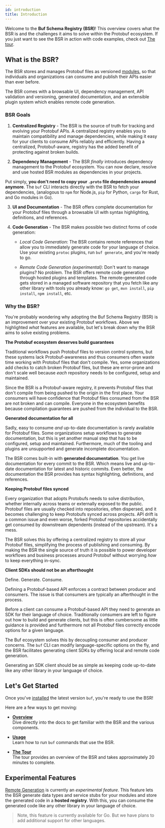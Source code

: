 ```yaml
---
id: introduction
title: Introduction
---
```


Welcome to the **Buf Schema Registry (BSR)**! This overview covers what the BSR is and the challenges it aims to solve within the Protobuf ecosystem. If you just want to see the BSR in action with code examples, check out [The tour](../tour/introduction.md).

## What is the BSR?

The BSR stores and manages Protobuf files as versioned [modules](overview.md#modules), so that individuals and organizations can consume and publish their APIs easier than ever before.

The BSR comes with a browsable UI, dependency management, API validation and versioning, generated documentation, and an extensible plugin system which enables remote code generation.

### BSR Goals

1. **Centralized Registry** - The BSR is the source of truth for tracking and evolving your Protobuf APIs. A centralized registry enables you to maintain compatibility and manage dependencies, while making it easy for your clients to consume APIs reliably and efficiently. Having a centralized, Protobuf-aware, registry has the added benefit of protecting against broken builds.

2. **Dependency Management** - The BSR _finally_ introduces dependency management to the Protobuf ecosystem. You can now declare, resolve and use hosted BSR modules as dependencies in your projects.

  Put simply, **you don't need to copy your `.proto` file dependencies around anymore**. The `buf` CLI interacts directly with the BSR to fetch your dependencies, (analogous to `npm` for Node.js, `pip` for Python, `cargo` for Rust, and Go modules in Go).

3. **UI and Documentation** - The BSR offers complete documentation for your Protobuf files through a browsable UI with syntax highlighting, definitions, and references.

4. **Code Generation** - The BSR makes possible two distinct forms of code generation:

    - *Local Code Generation*: The BSR contains remote references that allow you to immediately generate code for your language of choice. Use your existing `protoc` plugins,
      run `buf generate`, and you're ready to go.

    - *Remote Code Generation (experimental)*: Don't want to manage plugins? No problem. The BSR offers remote code generation through hosted plugins and templates.
      The remote-generated code gets stored in a managed software repository that you fetch like any other library with tools you already know: `go get`, `mvn install`,
      `pip install`, `npm install`, etc.

### Why the BSR?

You're probably wondering why adopting the Buf Schema Registry (BSR) is an improvement over your existing Protobuf workflows. Above we highlighted *what* features are available, but let's break down why the BSR aims to solve existing problems.


**The Protobuf ecosystem deserves build guarantees**

Traditional workflows push Protobuf files to version control systems, but these systems lack Protobuf-awareness and thus consumers often waste time working with Protobuf files that don't compile. Yes, some organizations add checks to catch broken Protobuf files, but these are error-prone and don't scale well because *each* repository needs to be configured, setup and maintained.

Since the BSR is a Protobuf-aware registry, it prevents Protobuf files that don't compile from being pushed to the origin in the first place. Your consumers will have confidence that Protobuf files consumed from the BSR are not broken and can compile. Everyone in the ecosystem benefits because compilation guarantees are pushed from the individual to the BSR.

**Generated documentation for all**

Sadly, easy to consume *and* up-to-date documentation is rarely available for Protobuf files. Some organizations setup workflows to generate documentation, but this is yet another manual step that has to be configured, setup and maintained. Furthermore, much of the tooling and plugins are unsupported and generate incomplete documentation.

The BSR comes built-in with **generated documentation**. You get live documentation for every commit to the BSR. Which means live and up-to-date documentation for latest and historic commits. Even better, the documentation the BSR provides has syntax highlighting, definitions, and references.

**Keeping Protobuf files synced**

Every organization that adopts Protobufs needs to solve distribution, whether internally across teams or externally exposed to the public. Protobuf files are usually checked into repositories, often dispersed, and it becomes challenging to keep Protobufs synced across projects. API drift is a common issue and even worse, forked Protobuf repositories accidentally get consumed by downstream dependents (instead of the upstream). It's a mess.

The BSR solves this by offering a centralized registry to store all your Protobuf files, simplifying the process of publishing and consuming. By making the BSR the single source of truth it is possible to power developer workflows and business processes around Protobuf without worrying *how* to keep everything in-sync.

**Client SDKs should not be an afterthought**

Define. Generate. Consume.

Defining a Protobuf-based API enforces a contract between producer and consumers. The issue is that consumers are typically an afterthought in the process.

Before a client can consume a Protobuf-based API they need to generate an SDK for their language of choice. Traditionally consumers are left to figure out how to build and generate clients, but this is often cumbersome as little guidance is provided and furthermore not all Protobuf files correctly encode options for a given language.

The Buf ecosystem solves this by decoupling consumer and producer concerns. The `buf` CLI can modify language-specific options on the fly, and the BSR facilitates generating client SDKs by offering local and remote code generation.

Generating an SDK client should be as simple as keeping code up-to-date like any other library in your language of choice.

## Let's Get Started

Once you've [installed](../installation.md) the latest version `buf`, you're ready to use the BSR!

Here are a few ways to get moving:

  - **[Overview](overview.md)** <br/>
    Dive directly into the docs to get familiar with the BSR and the various components.

  - **[Usage](usage.md)** <br/>
    Learn how to run `buf` commands that use the BSR.

  - **[The Tour](../tour/introduction.md)** <br/>
    The tour provides an overview of the BSR and takes approximately 20 minutes to complete.

## Experimental Features

[Remote Generation](remote-generation/overview.md) is currently an *experimental feature*. This feature lets the BSR generate data types and service stubs for your modules and store the generated code in a **hosted registry**. With this, you can consume the generated code like any other library in your language of choice.

> Note, this feature is currently available for Go. But we have plans to add additional support for other languages.
